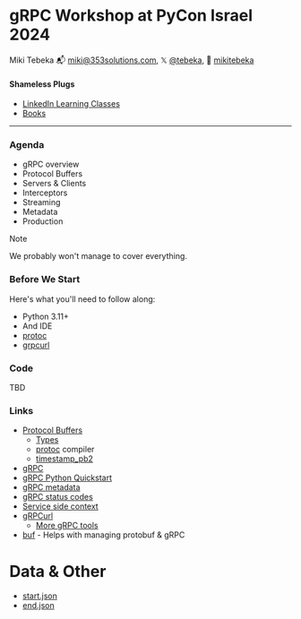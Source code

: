 # gRPC Workshop at PyCon Israel 2024

Miki Tebeka
📬 [miki@353solutions.com](mailto:miki@353solutions.com), 𝕏 [@tebeka](https://twitter.com/tebeka), 👨 [mikitebeka](https://www.linkedin.com/in/mikitebeka/)

#### Shameless Plugs

- [LinkedIn Learning Classes](https://www.linkedin.com/learning/instructors/miki-tebeka)
- [Books](https://pragprog.com/search/?q=miki+tebeka)

---

### Agenda

- gRPC overview
- Protocol Buffers
- Servers & Clients
- Interceptors
- Streaming
- Metadata
- Production

> [!NOTE]
> We probably won't manage to cover everything.

### Before We Start

Here's what you'll need to follow along:

- Python 3.11+
- And IDE
- [protoc](https://github.com/protocolbuffers/protobuf/releases)
- [grpcurl](https://github.com/fullstorydev/grpcurl/releases)


### Code

TBD


### Links

- [Protocol Buffers](https://protobuf.dev/)
    - [Types](https://protobuf.dev/programming-guides/proto3/#scalar)
    - [protoc](https://github.com/protocolbuffers/protobuf/releases) compiler
    - [timestamp_pb2](https://googleapis.dev/python/protobuf/latest/google/protobuf/timestamp_pb2.html)
- [gRPC](https://grpc.io/)
- [gRPC Python Quickstart](https://grpc.io/docs/languages/python/quickstart/)
- [gRPC metadata](https://github.com/grpc/grpc-go/blob/master/Documentation/grpc-metadata.md)
- [gRPC status codes](https://grpc.github.io/grpc/core/md_doc_statuscodes.html)
- [Service side context](https://grpc.github.io/grpc/python/grpc.html#service-side-context)
- [gRPCurl](https://github.com/fullstorydev/grpcurl)
    - [More gRPC tools](https://github.com/grpc-ecosystem/awesome-grpc#tools)
- [buf](https://buf.build/) - Helps with managing protobuf & gRPC

# Data & Other

- [start.json](data/start.json)
- [end.json](data/end.json)
